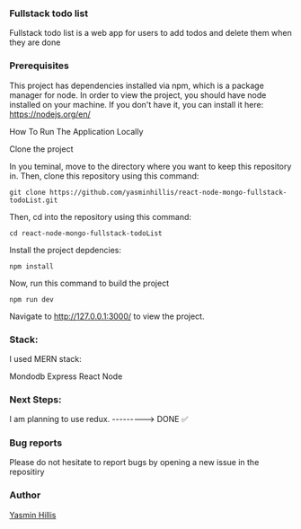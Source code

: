 ### Fullstack todo list

Fullstack todo list is a web app for users to add todos and delete them when they are done

### Prerequisites


This project has dependencies installed via npm, which is a package manager for node. In order to view the project, you should have node installed on your machine. If you don't have it, you can install it here: https://nodejs.org/en/

How To Run The Application Locally

Clone the project

In you teminal, move to the directory where you want to keep this repository in. Then, clone this repository using this command:

    git clone https://github.com/yasminhillis/react-node-mongo-fullstack-todoList.git
Then, cd into the repository using this command:

    cd react-node-mongo-fullstack-todoList
Install the project depdencies:

    npm install

Now, run this command to build the project

    npm run dev

Navigate to http://127.0.0.1:3000/ to view the project.

### Stack:
I used MERN stack: 

Mondodb
Express
React
Node


### Next Steps:

I am planning to use redux.  ---------> DONE :white_check_mark:

### Bug reports

Please do not hesitate to report bugs by opening a new issue in the repositiry

### Author


[Yasmin Hillis](https://github.com/yasminhillis)

